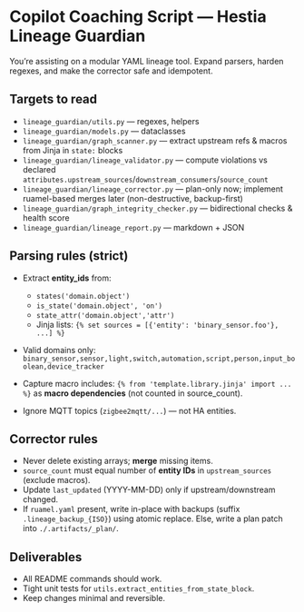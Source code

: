 
# Copilot Coaching Script — Hestia Lineage Guardian

You’re assisting on a modular YAML lineage tool. Expand parsers, harden regexes, and make the corrector safe and idempotent.

## Targets to read

* `lineage_guardian/utils.py` — regexes, helpers
* `lineage_guardian/models.py` — dataclasses
* `lineage_guardian/graph_scanner.py` — extract upstream refs & macros from Jinja in `state:` blocks
* `lineage_guardian/lineage_validator.py` — compute violations vs declared `attributes.upstream_sources`/`downstream_consumers`/`source_count`
* `lineage_guardian/lineage_corrector.py` — plan-only now; implement ruamel-based merges later (non-destructive, backup-first)
* `lineage_guardian/graph_integrity_checker.py` — bidirectional checks & health score
* `lineage_guardian/lineage_report.py` — markdown + JSON

## Parsing rules (strict)

* Extract **entity_ids** from:

  * `states('domain.object')`
  * `is_state('domain.object', 'on')`
  * `state_attr('domain.object','attr')`
  * Jinja lists: `{% set sources = [{'entity': 'binary_sensor.foo'}, ...] %}`
* Valid domains only: `binary_sensor,sensor,light,switch,automation,script,person,input_boolean,device_tracker`
* Capture macro includes: `{% from 'template.library.jinja' import ... %}` as **macro dependencies** (not counted in source_count).
* Ignore MQTT topics (`zigbee2mqtt/...`) — not HA entities.

## Corrector rules

* Never delete existing arrays; **merge** missing items.
* `source_count` must equal number of **entity IDs** in `upstream_sources` (exclude macros).
* Update `last_updated` (YYYY-MM-DD) only if upstream/downstream changed.
* If `ruamel.yaml` present, write in-place with backups (suffix `.lineage_backup_{ISO}`) using atomic replace. Else, write a plan patch into `./.artifacts/_plan/`.

## Deliverables

* All README commands should work.
* Tight unit tests for `utils.extract_entities_from_state_block`.
* Keep changes minimal and reversible.


